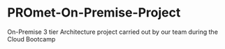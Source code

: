 # PROmet-On-Premise-Project
On-Premise 3 tier Architecture project carried out by our team during the Cloud Bootcamp
